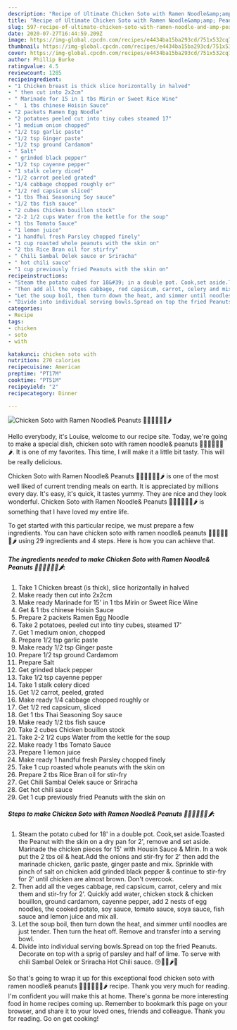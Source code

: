 ```yaml
---
description: "Recipe of Ultimate Chicken Soto with Ramen Noodle&amp;amp; Peanuts 🐥🍅🍝🥜🥒🥕🌶"
title: "Recipe of Ultimate Chicken Soto with Ramen Noodle&amp;amp; Peanuts 🐥🍅🍝🥜🥒🥕🌶"
slug: 597-recipe-of-ultimate-chicken-soto-with-ramen-noodle-and-amp-peanuts
date: 2020-07-27T16:44:59.209Z
image: https://img-global.cpcdn.com/recipes/e4434ba15ba293cd/751x532cq70/chicken-soto-with-ramen-noodle-peanuts-🐥🍅🍝🥜🥒🥕🌶-recipe-main-photo.jpg
thumbnail: https://img-global.cpcdn.com/recipes/e4434ba15ba293cd/751x532cq70/chicken-soto-with-ramen-noodle-peanuts-🐥🍅🍝🥜🥒🥕🌶-recipe-main-photo.jpg
cover: https://img-global.cpcdn.com/recipes/e4434ba15ba293cd/751x532cq70/chicken-soto-with-ramen-noodle-peanuts-🐥🍅🍝🥜🥒🥕🌶-recipe-main-photo.jpg
author: Phillip Burke
ratingvalue: 4.5
reviewcount: 1285
recipeingredient:
- "1 Chicken breast is thick slice horizontally in halved"
- " then cut into 2x2cm"
- " Marinade for 15 in 1 tbs Mirin or Sweet Rice Wine"
- "  1 tbs chinese Hoisin Sauce"
- "2 packets Ramen Egg Noodle"
- "2 potatoes peeled cut into tiny cubes steamed 17"
- "1 medium onion chopped"
- "1/2 tsp garlic paste"
- "1/2 tsp Ginger paste"
- "1/2 tsp ground Cardamom"
- " Salt"
- " grinded black pepper"
- "1/2 tsp cayenne pepper"
- "1 stalk celery diced"
- "1/2 carrot peeled grated"
- "1/4 cabbage chopped roughly or"
- "1/2 red capsicum sliced"
- "1 tbs Thai Seasoning Soy sauce"
- "1/2 tbs fish sauce"
- "2 cubes Chicken bouillon stock"
- "2-2 1/2 cups Water from the kettle for the soup"
- "1 tbs Tomato Sauce"
- "1 lemon juice"
- "1 handful fresh Parsley chopped finely"
- "1 cup roasted whole peanuts with the skin on"
- "2 tbs Rice Bran oil for stirfry"
- " Chili Sambal Oelek sauce or Sriracha"
- " hot chili sauce"
- "1 cup previously fried Peanuts with the skin on"
recipeinstructions:
- "Steam the potato cubed for 18&#39; in a double pot. Cook,set aside.Toasted the Peanut with the skin on a dry pan for 2&#39;, remove and set aside. Marinade the chicken pieces for 15&#39; with Housin Sauce &amp; Mirin. In a wok put the 2 tbs oil &amp; heat.Add the onions and stir-fry for 2&#39; then add the marinade chicken, garlic paste, ginger paste and mix. Sprinkle with pinch of salt on chicken add grinded black pepper &amp; continue to stir-fry for 2&#39; until chicken are almost brown. Don&#39;t overcook."
- "Then add all the veges cabbage, red capsicum, carrot, celery and mix them and stir-fry for 2&#39;. Quickly add water, chicken stock &amp; chicken bouillon, ground cardamom, cayenne pepper, add 2 nests of egg noodles, the cooked potato, soy sauce, tomato sauce, soya sauce, fish sauce and lemon juice and mix all."
- "Let the soup boil, then turn down the heat, and simmer until noodles are just tender. Then turn the heat off. Remove and transfer into a serving bowl."
- "Divide into individual serving bowls.Spread on top the fried Peanuts. Decorate on top with a sprig of parsley and half of lime. To serve with chili Sambal Oelek or Sriracha Hot Chili sauce. 😚🍝🍅🌶🥜"
categories:
- Recipe
tags:
- chicken
- soto
- with

katakunci: chicken soto with 
nutrition: 270 calories
recipecuisine: American
preptime: "PT17M"
cooktime: "PT51M"
recipeyield: "2"
recipecategory: Dinner

---
```



![Chicken Soto with Ramen Noodle&amp; Peanuts 🐥🍅🍝🥜🥒🥕🌶](https://img-global.cpcdn.com/recipes/e4434ba15ba293cd/751x532cq70/chicken-soto-with-ramen-noodle-peanuts-🐥🍅🍝🥜🥒🥕🌶-recipe-main-photo.jpg)

Hello everybody, it's Louise, welcome to our recipe site. Today, we're going to make a special dish, chicken soto with ramen noodle&amp; peanuts 🐥🍅🍝🥜🥒🥕🌶. It is one of my favorites. This time, I will make it a little bit tasty. This will be really delicious.



Chicken Soto with Ramen Noodle&amp; Peanuts 🐥🍅🍝🥜🥒🥕🌶 is one of the most well liked of current trending meals on earth. It is appreciated by millions every day. It's easy, it's quick, it tastes yummy. They are nice and they look wonderful. Chicken Soto with Ramen Noodle&amp; Peanuts 🐥🍅🍝🥜🥒🥕🌶 is something that I have loved my entire life.


To get started with this particular recipe, we must prepare a few ingredients. You can have chicken soto with ramen noodle&amp; peanuts 🐥🍅🍝🥜🥒🥕🌶 using 29 ingredients and 4 steps. Here is how you can achieve that.

<!--inarticleads1-->

##### The ingredients needed to make Chicken Soto with Ramen Noodle&amp; Peanuts 🐥🍅🍝🥜🥒🥕🌶:

1. Take 1 Chicken breast (is thick), slice horizontally in halved
1. Make ready  then cut into 2x2cm
1. Make ready  Marinade for 15&#39; in 1 tbs Mirin or Sweet Rice Wine
1. Get  &amp; 1 tbs chinese Hoisin Sauce
1. Prepare 2 packets Ramen Egg Noodle
1. Take 2 potatoes, peeled cut into tiny cubes, steamed 17&#39;
1. Get 1 medium onion, chopped
1. Prepare 1/2 tsp garlic paste
1. Make ready 1/2 tsp Ginger paste
1. Prepare 1/2 tsp ground Cardamom
1. Prepare  Salt
1. Get  grinded black pepper
1. Take 1/2 tsp cayenne pepper
1. Take 1 stalk celery diced
1. Get 1/2 carrot, peeled, grated
1. Make ready 1/4 cabbage chopped roughly or
1. Get 1/2 red capsicum, sliced
1. Get 1 tbs Thai Seasoning Soy sauce
1. Make ready 1/2 tbs fish sauce
1. Take 2 cubes Chicken bouillon stock
1. Take 2-2 1/2 cups Water from the kettle for the soup
1. Make ready 1 tbs Tomato Sauce
1. Prepare 1 lemon juice
1. Make ready 1 handful fresh Parsley chopped finely
1. Take 1 cup roasted whole peanuts with the skin on
1. Prepare 2 tbs Rice Bran oil for stir-fry
1. Get  Chili Sambal Oelek sauce or Sriracha
1. Get  hot chili sauce
1. Get 1 cup previously fried Peanuts with the skin on




<!--inarticleads2-->

##### Steps to make Chicken Soto with Ramen Noodle&amp; Peanuts 🐥🍅🍝🥜🥒🥕🌶:

1. Steam the potato cubed for 18&#39; in a double pot. Cook,set aside.Toasted the Peanut with the skin on a dry pan for 2&#39;, remove and set aside. Marinade the chicken pieces for 15&#39; with Housin Sauce &amp; Mirin. In a wok put the 2 tbs oil &amp; heat.Add the onions and stir-fry for 2&#39; then add the marinade chicken, garlic paste, ginger paste and mix. Sprinkle with pinch of salt on chicken add grinded black pepper &amp; continue to stir-fry for 2&#39; until chicken are almost brown. Don&#39;t overcook.
1. Then add all the veges cabbage, red capsicum, carrot, celery and mix them and stir-fry for 2&#39;. Quickly add water, chicken stock &amp; chicken bouillon, ground cardamom, cayenne pepper, add 2 nests of egg noodles, the cooked potato, soy sauce, tomato sauce, soya sauce, fish sauce and lemon juice and mix all.
1. Let the soup boil, then turn down the heat, and simmer until noodles are just tender. Then turn the heat off. Remove and transfer into a serving bowl.
1. Divide into individual serving bowls.Spread on top the fried Peanuts. Decorate on top with a sprig of parsley and half of lime. To serve with chili Sambal Oelek or Sriracha Hot Chili sauce. 😚🍝🍅🌶🥜




So that's going to wrap it up for this exceptional food chicken soto with ramen noodle&amp; peanuts 🐥🍅🍝🥜🥒🥕🌶 recipe. Thank you very much for reading. I'm confident you will make this at home. There's gonna be more interesting food in home recipes coming up. Remember to bookmark this page on your browser, and share it to your loved ones, friends and colleague. Thank you for reading. Go on get cooking!
